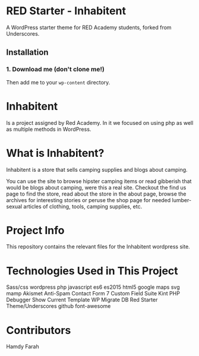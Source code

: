 # RED Starter - Inhabitent

A WordPress starter theme for RED Academy students, forked from Underscores.

## Installation

### 1. Download me (don't clone me!)

Then add me to your `wp-content` directory.

# Inhabitent
Is a project assigned by Red Academy.  In it we focused on using php as well as multiple methods in WordPress.

# What is Inhabitent?
Inhabitent is a store that sells camping supplies and blogs about camping.  

You can use the site to browse hipster camping items or read gibberish that would be blogs about camping, were this a real site.  Checkout the find us page to find the store, read about the store in the about page, browse the archives for interesting stories or peruse the shop page for needed lumber-sexual articles of clothing, tools, camping supplies, etc.

# Project Info
This repository contains the relevant files for the Inhabitent wordpress site.

# Technologies Used in This Project
Sass/css    wordpress   php   javascript es6  es2015    html5    google maps   svg   mamp    Akismet Anti-Spam   Contact Form 7    Custom Field Suite    Kint PHP Debugger   Show Current Template   WP Migrate DB   Red Starter Theme/Underscores    github    font-awesome

# Contributors
Hamdy Farah
